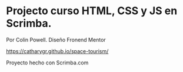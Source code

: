 # Projecto curso HTML, CSS y JS en Scrimba.

Por Colin Powell.
Diseño Fronend Mentor

https://catharygr.github.io/space-tourism/

Proyecto hecho con Scrimba.com
